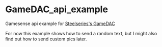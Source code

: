 # GameDAC_api_example
Gamesense api example for [Steelseries's GameDAC](http://steelseries.com/gaming-accessories/gamedac)

For now this example shows how to send a random text, but I might also find out how to send custom pics later.
